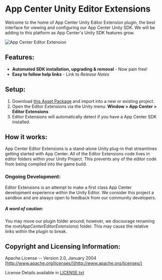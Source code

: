 # App Center Unity Editor Extensions

Welcome to the home of App Center Unity Editor Extension plugin, the best interface for viewing and configuring our App Center Unity SDK.
We will be adding to this platform as App Center's Unity SDK features grow.

![App Center Editor Extension](Images/AppCenterSDKEditorExtension.png)

## Features:

* **Automated SDK installation, upgrading & removal** - Now pain free!
* **Easy to follow help links** - Link to *Release Notes*

## Setup:
  
1. Download [this Asset Package](https://github.com/Microsoft/AppCenter-SDK-Unity-Extension/releases "AppCenter-SDK-Unity-Extension.unitypackage") and import into a new or existing project.
2. Open the Editor Extensions via the Unity menu: **Window > App Center > Editor Extensions** 
3. Editor Extensions will automatically detect if you have a App Center SDK installed.

## How it works:
App Center Editor Extensions is a stand-alone Unity plug-in that streamlines getting started with App Center.  All of the Editor Extensions code lives in editor folders within your Unity Project. This prevents any of the editor code from being compiled into the game build. 

### Ongoing Development:
Editor Extensions is an attempt to make a first class App Center development experience within the Unity Editor. We consider this project a sandbox and are always open to feedback from our community developers. 

##### A word of caution:
You may move our plugin folder around; however, we discourage renaming the root(*AppCenterEditorExtensions*) folder. This may cause the relative links within the plugin to break.


## Copyright and Licensing Information:

  Apache License -- Version 2.0, January 2004 [http://www.apache.org/licenses/](http://www.apache.org/licenses/)

  License Details available in [LICENSE.txt](https://github.com/Microsoft/AppCenter-SDK-Unity-Extension/blob/master/LICENSE "Apache 2.0 License")